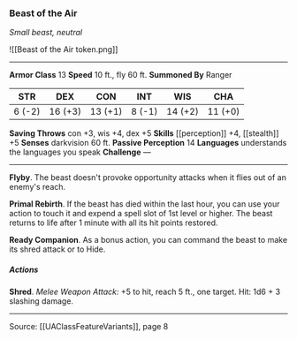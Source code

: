 ### Beast of the Air
_Small beast, neutral_

![[Beast of the Air token.png]]


---

**Armor Class** 13
**Speed** 10 ft., fly 60 ft.
**Summoned By** Ranger

| STR     | DEX     | CON     | INT     | WIS     | CHA     |
|---------|---------|---------|---------|---------|---------|
| 6 (-2) | 16 (+3) | 13 (+1) | 8 (-1) | 14 (+2) | 11 (+0) |

**Saving Throws** con +3, wis +4, dex +5
**Skills** [[perception]] +4, [[stealth]] +5
**Senses** darkvision 60 ft.
**Passive Perception** 14
**Languages** understands the languages you speak
**Challenge** —

---

**Flyby**. The beast doesn't provoke opportunity attacks when it flies out of an enemy's reach.

**Primal Rebirth**. If the beast has died within the last hour, you can use your action to touch it and expend a spell slot of 1st level or higher. The beast returns to life after 1 minute with all its hit points restored.

**Ready Companion**. As a bonus action, you can command the beast to make its shred attack or to Hide.

##### Actions
**Shred**. _Melee Weapon Attack:_ +5 to hit, reach 5 ft., one target. Hit: 1d6 + 3 slashing damage.


---

Source: [[UAClassFeatureVariants]], page 8
